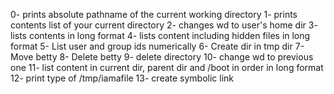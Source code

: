 0- prints absolute pathname of the current working directory
1- prints contents list of your current directory
2- changes wd to user's home dir
3- lists contents in long format
4- lists content including hidden files in long format
5- List user and group ids numerically
6- Create dir in tmp dir
7- Move betty
8- Delete betty
9- delete directory 
10- change wd to previous one
11- list content in current dir, parent dir and /boot in order in long format
12- print type of /tmp/iamafile
13- create symbolic link 
